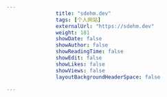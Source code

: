 ```yaml
---
                title: "sdehm.dev"
                tags: [个人网站]
                externalUrl: "https://sdehm.dev"
                weight: 181
                showDate: false
                showAuthor: false
                showReadingTime: false
                showEdit: false
                showLikes: false
                showViews: false
                layoutBackgroundHeaderSpace: false
                
---
```


